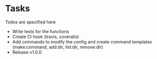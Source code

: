 # Tasks
Todos are specified here

* Write tests for the functions
* Create CI hook (travis, coveralls)
* Add commands to modify the config and create command templates (make:command, add:dir, list:dir, remove:dir)
* Release v1.0.0
